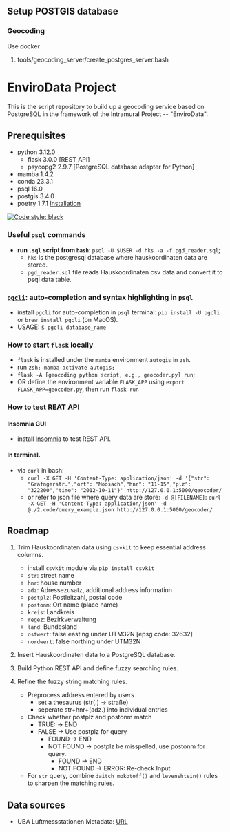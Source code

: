 ## Setup POSTGIS database

### Geocoding

Use docker
  1) tools/geocoding_server/create_postgres_server.bash


# EnviroData Project

This is the script repository to build up a geocoding service based on PostgreSQL in the framework of the Intramural Project -- "EnviroData". 

## Prerequisites

- python 3.12.0
	- flask 3.0.0 [REST API]
	- psycopg2 2.9.7 [PostgreSQL database adapter for Python]
- mamba 1.4.2
- conda 23.3.1
- psql 16.0 
- postgis 3.4.0 
- poetry 1.7.1 [Installation](https://python-poetry.org/docs/#installing-with-the-official-installer)



[![Code style: black](https://img.shields.io/badge/code%20style-black-000000.svg)](https://github.com/psf/black)


### Useful `psql` commands

- __run `.sql` script from `bash`__:  `psql -U $USER -d hks -a -f pgd_reader.sql`;
    - `hks` is the postgresql database where hauskoordinaten data are stored.
    - `pgd_reader.sql` file reads Hauskoordinaten csv data and convert it to psql data table. 

### [`pgcli`](https://github.com/dbcli/pgcli): auto-completion and syntax highlighting in `psql`

- install `pgcli` for auto-completion in `psql` terminal: `pip install -U pgcli` or `brew install pgcli` (on MacOS).
- USAGE: `$ pgcli database_name`


### How to start `flask` locally

- `flask` is installed under the `mamba` environment `autogis` in `zsh`. 
- run `zsh; mamba activate autogis;`
- `flask -A [geocoding python script, e.g., geocoder.py] run`;
- OR define the environment variable `FLASK_APP` using `export FLASK_APP=geocoder.py`, then run `flask run`


### How to test REAT API
#### Insomnia GUI
- install [Insomnia](https://insomnia.rest/) to test REST API.

#### In terminal.
- via `curl` in bash:
    - `curl -X GET -H 'Content-Type: application/json' -d '{"str": "Grafngerstr.","ort": "Moosach","hnr": "11-15","plz": "322200","time": "2012-10-11"}' http://127.0.0.1:5000/geocoder/`
    - or refer to json file where query data are store: `-d @[FILENAME]`: `curl -X GET -H 'Content-Type: application/json' -d @./2.code/query_example.json http://127.0.0.1:5000/geocoder/`


## Roadmap


1. Trim Hauskoordinaten data using `csvkit` to keep essential address columns.
   - install `csvkit` module via `pip install csvkit`
   - `str`: street name
   - `hnr`: house number
   -  `adz`: Adressezusatz, additional address information
   -  `postplz`: Postleitzahl, postal code
   - `postonm`: Ort name (place name)
   -  `kreis`: Landkreis
   -  `regez`: Bezirkverwaltung
   -  `land`: Bundesland
   -  `ostwert`: false easting under UTM32N [epsg code: 32632]
   -  `nordwert`: false northing under UTM32N

2. Insert Hauskoordinaten data to a PostgreSQL database.

3. Build Python REST API and define fuzzy searching rules.

4. Refine the fuzzy string matching rules.
    - Preprocess address entered by users 
        - set a thesaurus (str(.) -> straße)
        - seperate str+hnr+(adz.) into individual entries
    - Check whether postplz and postonm match
        - TRUE: -> END
        - FALSE -> Use postplz for query
            - FOUND -> END
            - NOT FOUND -> postplz be misspelled, use postonm for query.
                - FOUND -> END
                - NOT FOUND -> ERROR: Re-check Input
    - For `str` query, combine `daitch_mokotoff()` and `levenshtein()` rules to sharpen the matching rules.
    
    

## Data sources

- UBA Luftmessstationen Metadata: [URL](https://www.env-it.de/stationen/public/stationList.do)

